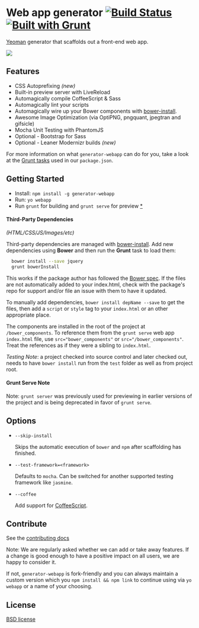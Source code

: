 # Web app generator [![Build Status](https://secure.travis-ci.org/yeoman/generator-webapp.png?branch=master)](http://travis-ci.org/yeoman/generator-webapp) [![Built with Grunt](https://cdn.gruntjs.com/builtwith.png?1)](http://gruntjs.com/)

[Yeoman](http://yeoman.io) generator that scaffolds out a front-end web app.

![](http://i.imgur.com/uKTT2Hj.png)

## Features

* CSS Autoprefixing *(new)*
* Built-in preview server with LiveReload
* Automagically compile CoffeeScript & Sass
* Automagically lint your scripts
* Automagically wire up your Bower components with [bower-install](#third-party-dependencies).
* Awesome Image Optimization (via OptiPNG, pngquant, jpegtran and gifsicle)
* Mocha Unit Testing with PhantomJS
* Optional - Bootstrap for Sass
* Optional - Leaner Modernizr builds *(new)*

For more information on what `generator-webapp` can do for you, take a look at the [Grunt tasks](https://github.com/yeoman/generator-webapp/blob/master/app/templates/_package.json) used in our `package.json`.


## Getting Started

- Install: `npm install -g generator-webapp`
- Run: `yo webapp`
- Run `grunt` for building and `grunt serve` for preview [*](#serve-note)


#### Third-Party Dependencies

*(HTML/CSS/JS/Images/etc)*

Third-party dependencies are managed with [bower-install](https://github.com/stephenplusplus/grunt-bower-install). Add new dependencies using **Bower** and then run the **Grunt** task to load them:

```bash
  bower install --save jquery
  grunt bowerInstall
```

This works if the package author has followed the [Bower spec](https://github.com/bower/bower.json-spec). If the files are not automatically added to your index.html, check with the package's repo for support and/or file an issue with them to have it updated.

To manually add dependencies, `bower install depName --save` to get the files, then add a `script` or `style` tag to your `index.html` or an other appropriate place.

The components are installed in the root of the project at `/bower_components`. To reference them from the `grunt serve` web app `index.html` file, use `src="bower_components"` or `src="/bower_components"`. Treat the references as if they were a sibling to `index.html`.

*Testing Note*: a project checked into source control and later checked out, needs to have `bower install` run from the `test` folder as well as from project root.


#### Grunt Serve Note

Note: `grunt server` was previously used for previewing in earlier versions of the project and is being deprecated in favor of `grunt serve`.


## Options

* `--skip-install`

  Skips the automatic execution of `bower` and `npm` after scaffolding has finished.

* `--test-framework=<framework>`

  Defaults to `mocha`. Can be switched for another supported testing framework like `jasmine`.

* `--coffee`

  Add support for [CoffeeScript](http://coffeescript.org/).


## Contribute

See the [contributing docs](https://github.com/yeoman/yeoman/blob/master/contributing.md)

Note: We are regularly asked whether we can add or take away features. If a change is good enough to have a positive impact on all users, we are happy to consider it.

If not, `generator-webapp` is fork-friendly and you can always maintain a custom version which you `npm install && npm link` to continue using via `yo webapp` or a name of your choosing.


## License

[BSD license](http://opensource.org/licenses/bsd-license.php)
